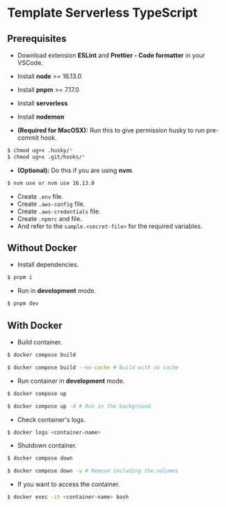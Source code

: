 # Template Serverless TypeScript

## Prerequisites

- Download extension **ESLint** and **Prettier - Code formatter** in your VSCode.
- Install **node** >= 16.13.0
- Install **pnpm** >= 7.17.0
- Install **serverless**
- Install **nodemon**

- **(Required for MacOSX):** Run this to give permission husky to run pre-commit hook.

```bash
$ chmod ug+x .husky/*
$ chmod ug+x .git/hooks/*
```

- **(Optional):** Do this if you are using **nvm**.

```bash
$ nvm use or nvm use 16.13.0
```

- Create `.env` file.
- Create `.aws-config` file.
- Create `.aws-credentials` file.
- Create `.npmrc` and file.
- And refer to the `sample.<secret-file>` for the required variables.

## Without Docker

- Install dependencies.

```bash
$ pnpm i
```

- Run in **development** mode.

```bash
$ pnpm dev
```

## With Docker

- Build container.

```bash
$ docker compose build
```

```bash
$ docker compose build --no-cache # Build with no cache
```

- Run container in **development** mode.

```bash
$ docker compose up
```

```bash
$ docker compose up -d # Run in the background.
```

- Check container's logs.

```bash
$ docker logs <container-name>
```

- Shutdown container.

```bash
$ docker compose down
```

```bash
$ docker compose down -v # Remove including the volumes
```

- If you want to access the container.

```bash
$ docker exec -it <container-name> bash
```
